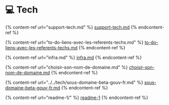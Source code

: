 # 💻 Tech

{% content-ref url="support-tech.md" %}
[support-tech.md](support-tech.md)
{% endcontent-ref %}

{% content-ref url="to-do-liens-avec-les-referents-techs.md" %}
[to-do-liens-avec-les-referents-techs.md](to-do-liens-avec-les-referents-techs.md)
{% endcontent-ref %}

{% content-ref url="infra.md" %}
[infra.md](infra.md)
{% endcontent-ref %}

{% content-ref url="choisir-son-nom-de-domaine.md" %}
[choisir-son-nom-de-domaine.md](choisir-son-nom-de-domaine.md)
{% endcontent-ref %}

{% content-ref url="../../tech/sous-domaine-beta-gouv-fr.md" %}
[sous-domaine-beta-gouv-fr.md](../../tech/sous-domaine-beta-gouv-fr.md)
{% endcontent-ref %}

{% content-ref url="readme-1/" %}
[readme-1](readme-1/)
{% endcontent-ref %}
